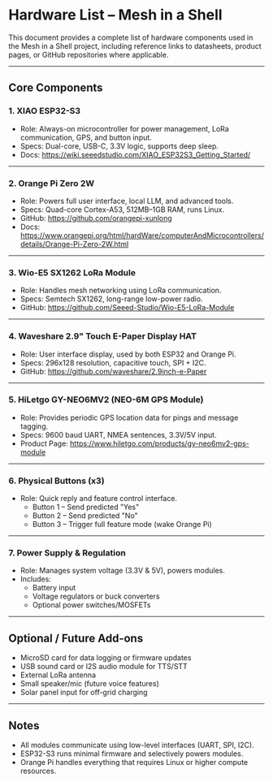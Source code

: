 
# Hardware List – Mesh in a Shell

This document provides a complete list of hardware components used in the Mesh in a Shell project, including reference links to datasheets, product pages, or GitHub repositories where applicable.

---

## Core Components

### 1. **XIAO ESP32-S3**
- Role: Always-on microcontroller for power management, LoRa communication, GPS, and button input.
- Specs: Dual-core, USB-C, 3.3V logic, supports deep sleep.
- Docs: https://wiki.seeedstudio.com/XIAO_ESP32S3_Getting_Started/

---

### 2. **Orange Pi Zero 2W**
- Role: Powers full user interface, local LLM, and advanced tools.
- Specs: Quad-core Cortex-A53, 512MB–1GB RAM, runs Linux.
- GitHub: https://github.com/orangepi-xunlong
- Docs: https://www.orangepi.org/html/hardWare/computerAndMicrocontrollers/details/Orange-Pi-Zero-2W.html

---

### 3. **Wio-E5 SX1262 LoRa Module**
- Role: Handles mesh networking using LoRa communication.
- Specs: Semtech SX1262, long-range low-power radio.
- GitHub: https://github.com/Seeed-Studio/Wio-E5-LoRa-Module

---

### 4. **Waveshare 2.9" Touch E-Paper Display HAT**
- Role: User interface display, used by both ESP32 and Orange Pi.
- Specs: 296x128 resolution, capacitive touch, SPI + I2C.
- GitHub: https://github.com/waveshare/2.9inch-e-Paper

---

### 5. **HiLetgo GY-NEO6MV2 (NEO-6M GPS Module)**
- Role: Provides periodic GPS location data for pings and message tagging.
- Specs: 9600 baud UART, NMEA sentences, 3.3V/5V input.
- Product Page: https://www.hiletgo.com/products/gy-neo6mv2-gps-module

---

### 6. **Physical Buttons (x3)**
- Role: Quick reply and feature control interface.
  - Button 1 – Send predicted "Yes"
  - Button 2 – Send predicted "No"
  - Button 3 – Trigger full feature mode (wake Orange Pi)

---

### 7. **Power Supply & Regulation**
- Role: Manages system voltage (3.3V & 5V), powers modules.
- Includes:
  - Battery input
  - Voltage regulators or buck converters
  - Optional power switches/MOSFETs

---

## Optional / Future Add-ons

- MicroSD card for data logging or firmware updates
- USB sound card or I2S audio module for TTS/STT
- External LoRa antenna
- Small speaker/mic (future voice features)
- Solar panel input for off-grid charging

---

## Notes

- All modules communicate using low-level interfaces (UART, SPI, I2C).
- ESP32-S3 runs minimal firmware and selectively powers modules.
- Orange Pi handles everything that requires Linux or higher compute resources.
